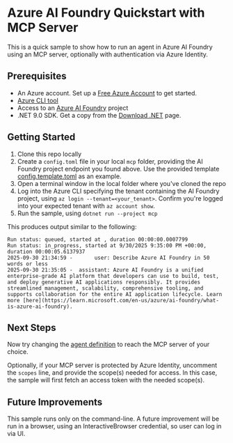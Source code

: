 # Azure AI Foundry Quickstart with MCP Server

This is a quick sample to show how to run an agent in Azure AI Foundry using an MCP 
server, optionally with authentication via Azure Identity.

## Prerequisites

* An Azure account. Set up a [Free Azure Account](https://azure.microsoft.com/en-us/pricing/purchase-options/azure-account) to get started.
* [Azure CLI tool](https://learn.microsoft.com/en-us/azure/azure-resource-manager/bicep/install#azure-cli)
* Access to an [Azure AI Foundry](https://learn.microsoft.com/en-us/azure/ai-foundry/what-is-azure-ai-foundry) project
* .NET 9.0 SDK. Get a copy from the [Download .NET](https://dotnet.microsoft.com/en-us/download) page. 

## Getting Started

1. Clone this repo locally
1. Create a `config.toml` file in your local `mcp` folder, providing the AI Foundry project endpoint you found above. Use the provided template [config.template.toml](./config.template.toml) as an example.
1. Open a terminal window in the local folder where you've cloned the repo
1. Log into the Azure CLI specifying the tenant containing the AI Foundry project, using `az login --tenant=<your_tenant>`. Confirm you're logged into your expected tenant with `az account show`.
1. Run the sample, using `dotnet run --project mcp`

This produces output similar to the following:

```
Run status: queued, started at , duration 00:00:00.0007799
Run status: in_progress, started at 9/30/2025 9:35:00 PM +00:00, duration 00:00:05.6137937
2025-09-30 21:34:59 -       user: Describe Azure AI Foundry in 50 words or less
2025-09-30 21:35:05 -  assistant: Azure AI Foundry is a unified enterprise-grade AI platform that developers can use to build, test, and deploy generative AI applications responsibly. It provides streamlined management, scalability, comprehensive tooling, and supports collaboration for the entire AI application lifecycle. Learn more [here](https://learn.microsoft.com/en-us/azure/ai-foundry/what-is-azure-ai-foundry).
```

## Next Steps

Now try changing the [agent definition](./Embed/agent.toml) to reach the MCP server of your choice.

Optionally, if your MCP server is protected by Azure Identity, uncomment the `scopes` line, and
provide the scope(s) needed for access. In this case, the sample will first fetch an access token
with the needed scope(s).

## Future Improvements

This sample runs only on the command-line. A future improvement will be run in a browser, using
an InteractiveBrowser credential, so user can log in via UI.
